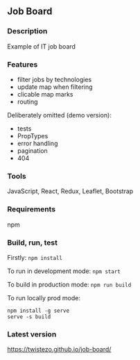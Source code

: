 ## Job Board

### Description

Example of IT job board

### Features

- filter jobs by technologies
- update map when filtering
- clicable map marks
- routing

Deliberately omitted (demo version):

- tests
- PropTypes
- error handling
- pagination
- 404

### Tools

JavaScript, React, Redux, Leaflet, Bootstrap

### Requirements

npm

### Build, run, test

Firstly: `npm install`

To run in development mode: `npm start`

To build in production mode: `npm run build`

To run locally prod mode:

```
npm install -g serve
serve -s build
```

### Latest version

https://twistezo.github.io/job-board/
